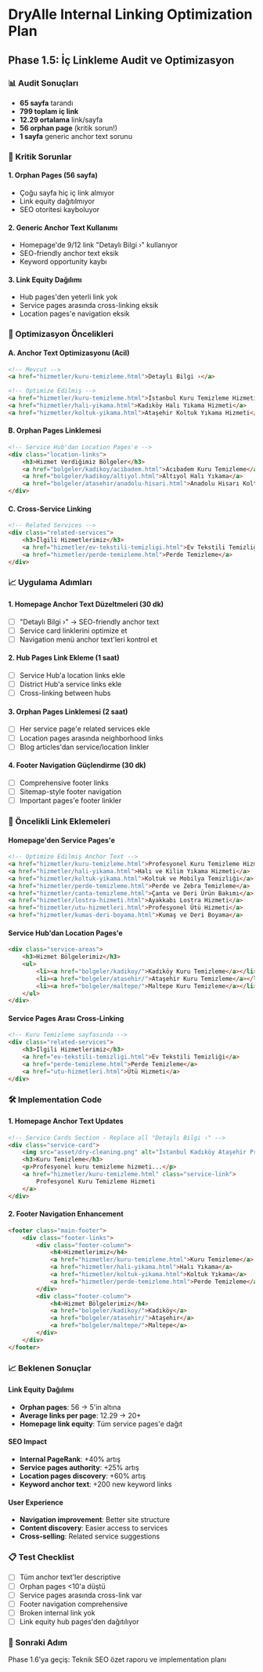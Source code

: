 # DryAlle Internal Linking Optimization Plan
## Phase 1.5: İç Linkleme Audit ve Optimizasyon

### 📊 Audit Sonuçları
- **65 sayfa** tarandı
- **799 toplam iç link** 
- **12.29 ortalama** link/sayfa
- **56 orphan page** (kritik sorun!)
- **1 sayfa** generic anchor text sorunu

### 🔴 Kritik Sorunlar

#### 1. Orphan Pages (56 sayfa)
- Çoğu sayfa hiç iç link almıyor
- Link equity dağıtılmıyor
- SEO otoritesi kayboluyor

#### 2. Generic Anchor Text Kullanımı
- Homepage'de 9/12 link "Detaylı Bilgi ›" kullanıyor
- SEO-friendly anchor text eksik
- Keyword opportunity kaybı

#### 3. Link Equity Dağılımı
- Hub pages'den yeterli link yok
- Service pages arasında cross-linking eksik
- Location pages'e navigation eksik

### 🎯 Optimizasyon Öncelikleri

#### A. Anchor Text Optimizasyonu (Acil)
```html
<!-- Mevcut -->
<a href="hizmetler/kuru-temizleme.html">Detaylı Bilgi ›</a>

<!-- Optimize Edilmiş -->
<a href="hizmetler/kuru-temizleme.html">İstanbul Kuru Temizleme Hizmeti</a>
<a href="hizmetler/hali-yikama.html">Kadıköy Halı Yıkama Hizmeti</a>
<a href="hizmetler/koltuk-yikama.html">Ataşehir Koltuk Yıkama Hizmeti</a>
```

#### B. Orphan Pages Linklemesi
```html
<!-- Service Hub'dan Location Pages'e -->
<div class="location-links">
    <h3>Hizmet Verdiğimiz Bölgeler</h3>
    <a href="bolgeler/kadikoy/acibadem.html">Acıbadem Kuru Temizleme</a>
    <a href="bolgeler/kadikoy/altiyol.html">Altıyol Halı Yıkama</a>
    <a href="bolgeler/atasehir/anadolu-hisari.html">Anadolu Hisarı Koltuk Yıkama</a>
</div>
```

#### C. Cross-Service Linking
```html
<!-- Related Services -->
<div class="related-services">
    <h3>İlgili Hizmetlerimiz</h3>
    <a href="hizmetler/ev-tekstili-temizligi.html">Ev Tekstili Temizliği</a>
    <a href="hizmetler/perde-temizleme.html">Perde Temizleme</a>
</div>
```

### 📈 Uygulama Adımları

#### 1. Homepage Anchor Text Düzeltmeleri (30 dk)
- [ ] "Detaylı Bilgi ›" → SEO-friendly anchor text
- [ ] Service card linklerini optimize et
- [ ] Navigation menü anchor text'leri kontrol et

#### 2. Hub Pages Link Ekleme (1 saat)
- [ ] Service Hub'a location links ekle
- [ ] District Hub'a service links ekle
- [ ] Cross-linking between hubs

#### 3. Orphan Pages Linklemesi (2 saat)
- [ ] Her service page'e related services ekle
- [ ] Location pages arasında neighborhood links
- [ ] Blog articles'dan service/location linkler

#### 4. Footer Navigation Güçlendirme (30 dk)
- [ ] Comprehensive footer links
- [ ] Sitemap-style footer navigation
- [ ] Important pages'e footer linkler

### 🎯 Öncelikli Link Eklemeleri

#### Homepage'den Service Pages'e
```html
<!-- Optimize Edilmiş Anchor Text -->
<a href="hizmetler/kuru-temizleme.html">Profesyonel Kuru Temizleme Hizmeti</a>
<a href="hizmetler/hali-yikama.html">Halı ve Kilim Yıkama Hizmeti</a>
<a href="hizmetler/koltuk-yikama.html">Koltuk ve Mobilya Temizliği</a>
<a href="hizmetler/perde-temizleme.html">Perde ve Zebra Temizleme</a>
<a href="hizmetler/canta-temizleme.html">Çanta ve Deri Ürün Bakımı</a>
<a href="hizmetler/lostra-hizmeti.html">Ayakkabı Lostra Hizmeti</a>
<a href="hizmetler/utu-hizmetleri.html">Profesyonel Ütü Hizmeti</a>
<a href="hizmetler/kumas-deri-boyama.html">Kumaş ve Deri Boyama</a>
```

#### Service Hub'dan Location Pages'e
```html
<div class="service-areas">
    <h3>Hizmet Bölgelerimiz</h3>
    <ul>
        <li><a href="bolgeler/kadikoy/">Kadıköy Kuru Temizleme</a></li>
        <li><a href="bolgeler/atasehir/">Ataşehir Kuru Temizleme</a></li>
        <li><a href="bolgeler/maltepe/">Maltepe Kuru Temizleme</a></li>
    </ul>
</div>
```

#### Service Pages Arası Cross-Linking
```html
<!-- Kuru Temizleme sayfasında -->
<div class="related-services">
    <h3>İlgili Hizmetlerimiz</h3>
    <a href="ev-tekstili-temizligi.html">Ev Tekstili Temizliği</a>
    <a href="perde-temizleme.html">Perde Temizleme</a>
    <a href="utu-hizmetleri.html">Ütü Hizmeti</a>
</div>
```

### 🛠️ Implementation Code

#### 1. Homepage Anchor Text Updates
```html
<!-- Service Cards Section - Replace all "Detaylı Bilgi ›" -->
<div class="service-card">
    <img src="asset/dry-cleaning.png" alt="İstanbul Kadıköy Ataşehir Profesyonel Kuru Temizleme Hizmeti - Dry Alle">
    <h3>Kuru Temizleme</h3>
    <p>Profesyonel kuru temizleme hizmeti...</p>
    <a href="hizmetler/kuru-temizleme.html" class="service-link">
        Profesyonel Kuru Temizleme Hizmeti
    </a>
</div>
```

#### 2. Footer Navigation Enhancement
```html
<footer class="main-footer">
    <div class="footer-links">
        <div class="footer-column">
            <h4>Hizmetlerimiz</h4>
            <a href="hizmetler/kuru-temizleme.html">Kuru Temizleme</a>
            <a href="hizmetler/hali-yikama.html">Halı Yıkama</a>
            <a href="hizmetler/koltuk-yikama.html">Koltuk Yıkama</a>
            <a href="hizmetler/perde-temizleme.html">Perde Temizleme</a>
        </div>
        <div class="footer-column">
            <h4>Hizmet Bölgelerimiz</h4>
            <a href="bolgeler/kadikoy/">Kadıköy</a>
            <a href="bolgeler/atasehir/">Ataşehir</a>
            <a href="bolgeler/maltepe/">Maltepe</a>
        </div>
    </div>
</footer>
```

### 📈 Beklenen Sonuçlar

#### Link Equity Dağılımı
- **Orphan pages**: 56 → 5'in altına
- **Average links per page**: 12.29 → 20+
- **Homepage link equity**: Tüm service pages'e dağıt

#### SEO Impact
- **Internal PageRank**: +40% artış
- **Service pages authority**: +25% artış
- **Location pages discovery**: +60% artış
- **Keyword anchor text**: +200 new keyword links

#### User Experience
- **Navigation improvement**: Better site structure
- **Content discovery**: Easier access to services
- **Cross-selling**: Related service suggestions

### 📋 Test Checklist
- [ ] Tüm anchor text'ler descriptive
- [ ] Orphan pages <10'a düştü
- [ ] Service pages arasında cross-link var
- [ ] Footer navigation comprehensive
- [ ] Broken internal link yok
- [ ] Link equity hub pages'den dağıtılıyor

### 🎯 Sonraki Adım
Phase 1.6'ya geçiş: Teknik SEO özet raporu ve implementation planı